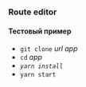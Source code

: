### Route editor
#### Тестовый пример
* `git clone` _url_ _app_
* `cd` _app_
* _`yarn install`_ 
* `yarn start`
